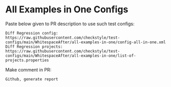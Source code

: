 # All Examples in One Configs
Paste below given to PR description to use such test configs:
```
Diff Regression config: https://raw.githubusercontent.com/checkstyle/test-configs/main/WhitespaceAfter/all-examples-in-one/config-all-in-one.xml
Diff Regression projects: https://raw.githubusercontent.com/checkstyle/test-configs/main/WhitespaceAfter/all-examples-in-one/list-of-projects.properties
```
Make comment in PR:
```
Github, generate report
```

